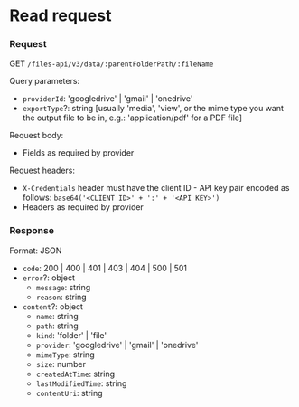 # Read request

### Request

GET `/files-api/v3/data/:parentFolderPath/:fileName`

Query parameters:

- `providerId`: 'googledrive' | 'gmail' | 'onedrive'
- `exportType`?: string [usually 'media', 'view', or the mime type you want the output file to be in, e.g.: 'application/pdf' for a PDF file]

Request body:

- Fields as required by provider

Request headers:

- `X-Credentials` header must have the client ID - API key pair encoded as follows: `base64('<CLIENT ID>' + ':' + '<API KEY>')`
- Headers as required by provider

### Response

Format: JSON

- `code`: 200 | 400 | 401 | 403 | 404 | 500 | 501
- `error`?: object
	- `message`: string
	- `reason`: string
- `content`?: object
	- `name`: string
	- `path`: string
	- `kind`: 'folder' | 'file'
	- `provider`: 'googledrive' | 'gmail' | 'onedrive'
	- `mimeType`: string
	- `size`: number
	- `createdAtTime`: string
	- `lastModifiedTime`: string
	- `contentUri`: string
